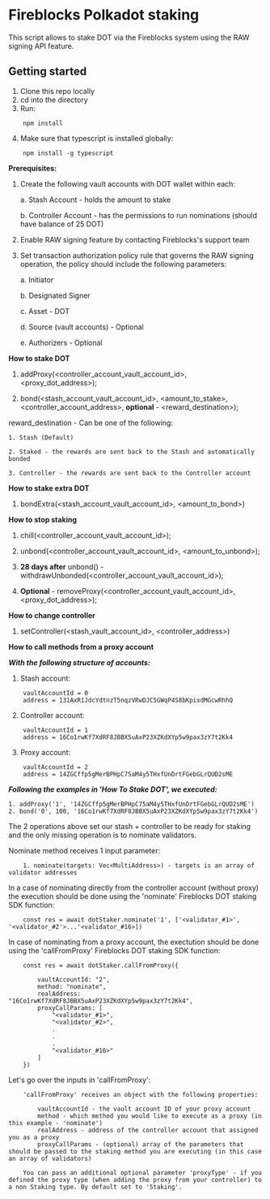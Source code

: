 # Fireblocks Polkadot staking

This script allows to stake DOT via the Fireblocks system using the RAW signing API feature.

## Getting started

1. Clone this repo locally
2. cd into the directory
3. Run:
```
    npm install
```    
4. Make sure that typescript is installed globally:
```
    npm install -g typescript
```
**Prerequisites:**

1. Create the following vault accounts with DOT wallet within each:

    a. Stash Account - holds the amount to stake

    b. Controller Account - has the permissions to run nominations (should have balance of 25 DOT)

2. Enable RAW signing feature by contacting Fireblocks's support team

3. Set transaction authorization policy rule that governs the RAW signing operation, the policy should include the following parameters:

    a. Initiator

    b. Designated Signer

    c. Asset - DOT

    d. Source (vault accounts) - Optional

    e. Authorizers - Optional

**How to stake DOT**

1. addProxy(<controller_account_vault_account_id>, <proxy_dot_address>);

2. bond(<stash_account_vault_account_id>, <amount_to_stake>, <controller_account_address>, **optional** - <reward_destination>);

reward_destination - Can be one of the following:

    1. Stash (Default)

    2. Staked - the rewards are sent back to the Stash and automatically bonded

    3. Controller - the rewards are sent back to the Controller account

**How to stake extra DOT**
1. bondExtra(<stash_account_vault_account_id>, <amount_to_bond>)

**How to stop staking**

1. chill(<controller_account_vault_account_id>);

2. unbond(<controller_account_vault_account_id>, <amount_to_unbond>);

3. **28 days after** unbond() - withdrawUnbonded(<controller_account_vault_account_id>);

4. **Optional** - removeProxy(<controller_account_vault_account_id>, <proxy_dot_address>);

**How to change controller**

1. setController(<stash_vault_account_id>, <controller_address>)

**How to call methods from a proxy account**

***With the following structure of accounts:***

1. Stash account:
```
    vaultAccountId = 0
    address = 131AxR1JdcYdtnzT5nqzVRwDJC5GWqP4S8bKpixdMGcwRhhQ
```
2. Controller account:
```
    vaultAccountId = 1
    address = 16Co1rwKf7XdRF8JBBX5uAxP23XZKdXYp5w9pax3zY7t2Kk4
```
3. Proxy account:
```
    vaultAccountId = 2
    address = 14ZGCffp5gMerBPHpC75aM4y5THxfUnDrtFGebGLrQUD2sME
```
***Following the examples in 'How To Stake DOT', we executed:***
```
1. addProxy('1', '14ZGCffp5gMerBPHpC75aM4y5THxfUnDrtFGebGLrQUD2sME')
2. bond('0', 100, '16Co1rwKf7XdRF8JBBX5uAxP23XZKdXYp5w9pax3zY7t2Kk4')
```

The 2 operations above set our stash + controller to be ready for staking and the only missing operation is to nominate validators.

Nominate method receives 1 input parameter:
```
    1. nominate(targets: Vec<MultiAddress>) - targets is an array of validator addresses
```
In a case of nominating directly from the controller account (without proxy) the execution should be done using the 'nominate' Fireblocks DOT staking SDK function:

```
    const res = await dotStaker.nominate('1', ['<validator_#1>', '<validator_#2'>...'<validator_#16>])
```

In case of nominating from a proxy account, the exectution should be done using the 'callFromProxy' Fireblocks DOT staking SDK function:

```
    const res = await dotStaker.callFromProxy({
        
        vaultAccountId: "2",
        method: "nominate",
        realAddress: "16Co1rwKf7XdRF8JBBX5uAxP23XZKdXYp5w9pax3zY7t2Kk4",
        proxyCallParams: [
            "<validator_#1>",
            "<validator_#2>",
            .
            .
            .
            "<validator_#16>"
        ]
    })
```

Let's go over the inputs in 'callFromProxy':
```
    'callFromProxy' receives an object with the following properties:

        vaultAccountId - the vault account ID of your proxy account
        method - which method you would like to execute as a proxy (in this example - 'nominate')
        realAddress - address of the controller account that assigned you as a proxy
        proxyCallParams - (optional) array of the parameters that should be passed to the staking method you are executing (in this case an array of validators)

    You can pass an additional optional parameter 'proxyType' - if you defined the proxy type (when adding the proxy from your controller) to a non Staking type. By default set to 'Staking'.

```
